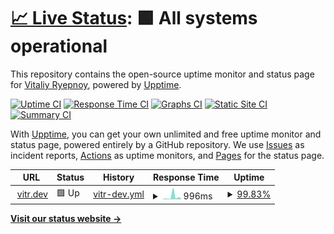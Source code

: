 # [📈 Live Status](https://vitr.github.io/upptime): <!--live status--> **🟩 All systems operational**

This repository contains the open-source uptime monitor and status page for [Vitaliy Ryepnoy](https://vitr.dev/), powered by [Upptime](https://github.com/upptime/upptime).

[![Uptime CI](https://github.com/vitr/upptime/workflows/Uptime%20CI/badge.svg)](https://github.com/vitr/upptime/actions?query=workflow%3A%22Uptime+CI%22)
[![Response Time CI](https://github.com/vitr/upptime/workflows/Response%20Time%20CI/badge.svg)](https://github.com/vitr/upptime/actions?query=workflow%3A%22Response+Time+CI%22)
[![Graphs CI](https://github.com/vitr/upptime/workflows/Graphs%20CI/badge.svg)](https://github.com/vitr/upptime/actions?query=workflow%3A%22Graphs+CI%22)
[![Static Site CI](https://github.com/vitr/upptime/workflows/Static%20Site%20CI/badge.svg)](https://github.com/vitr/upptime/actions?query=workflow%3A%22Static+Site+CI%22)
[![Summary CI](https://github.com/vitr/upptime/workflows/Summary%20CI/badge.svg)](https://github.com/vitr/upptime/actions?query=workflow%3A%22Summary+CI%22)

With [Upptime](https://upptime.js.org), you can get your own unlimited and free uptime monitor and status page, powered entirely by a GitHub repository. We use [Issues](https://github.com/vitr/upptime/issues) as incident reports, [Actions](https://github.com/vitr/upptime/actions) as uptime monitors, and [Pages](https://vitr.github.io/upptime) for the status page.

<!--start: status pages-->
<!-- This summary is generated by Upptime (https://github.com/upptime/upptime) -->
<!-- Do not edit this manually, your changes will be overwritten -->
<!-- prettier-ignore -->
| URL | Status | History | Response Time | Uptime |
| --- | ------ | ------- | ------------- | ------ |
| <img alt="" src="https://icons.duckduckgo.com/ip3/vitr.dev.ico" height="13"> [vitr.dev](https://vitr.dev/) | 🟩 Up | [vitr-dev.yml](https://github.com/vitr/upptime/commits/HEAD/history/vitr-dev.yml) | <details><summary><img alt="Response time graph" src="./graphs/vitr-dev/response-time-week.png" height="20"> 996ms</summary><br><a href="https://vitr.github.io/upptime/history/vitr-dev"><img alt="Response time 570" src="https://img.shields.io/endpoint?url=https%3A%2F%2Fraw.githubusercontent.com%2Fvitr%2Fupptime%2FHEAD%2Fapi%2Fvitr-dev%2Fresponse-time.json"></a><br><a href="https://vitr.github.io/upptime/history/vitr-dev"><img alt="24-hour response time 378" src="https://img.shields.io/endpoint?url=https%3A%2F%2Fraw.githubusercontent.com%2Fvitr%2Fupptime%2FHEAD%2Fapi%2Fvitr-dev%2Fresponse-time-day.json"></a><br><a href="https://vitr.github.io/upptime/history/vitr-dev"><img alt="7-day response time 996" src="https://img.shields.io/endpoint?url=https%3A%2F%2Fraw.githubusercontent.com%2Fvitr%2Fupptime%2FHEAD%2Fapi%2Fvitr-dev%2Fresponse-time-week.json"></a><br><a href="https://vitr.github.io/upptime/history/vitr-dev"><img alt="30-day response time 570" src="https://img.shields.io/endpoint?url=https%3A%2F%2Fraw.githubusercontent.com%2Fvitr%2Fupptime%2FHEAD%2Fapi%2Fvitr-dev%2Fresponse-time-month.json"></a><br><a href="https://vitr.github.io/upptime/history/vitr-dev"><img alt="1-year response time 570" src="https://img.shields.io/endpoint?url=https%3A%2F%2Fraw.githubusercontent.com%2Fvitr%2Fupptime%2FHEAD%2Fapi%2Fvitr-dev%2Fresponse-time-year.json"></a></details> | <details><summary><a href="https://vitr.github.io/upptime/history/vitr-dev">99.83%</a></summary><a href="https://vitr.github.io/upptime/history/vitr-dev"><img alt="All-time uptime 99.93%" src="https://img.shields.io/endpoint?url=https%3A%2F%2Fraw.githubusercontent.com%2Fvitr%2Fupptime%2FHEAD%2Fapi%2Fvitr-dev%2Fuptime.json"></a><br><a href="https://vitr.github.io/upptime/history/vitr-dev"><img alt="24-hour uptime 98.79%" src="https://img.shields.io/endpoint?url=https%3A%2F%2Fraw.githubusercontent.com%2Fvitr%2Fupptime%2FHEAD%2Fapi%2Fvitr-dev%2Fuptime-day.json"></a><br><a href="https://vitr.github.io/upptime/history/vitr-dev"><img alt="7-day uptime 99.83%" src="https://img.shields.io/endpoint?url=https%3A%2F%2Fraw.githubusercontent.com%2Fvitr%2Fupptime%2FHEAD%2Fapi%2Fvitr-dev%2Fuptime-week.json"></a><br><a href="https://vitr.github.io/upptime/history/vitr-dev"><img alt="30-day uptime 99.93%" src="https://img.shields.io/endpoint?url=https%3A%2F%2Fraw.githubusercontent.com%2Fvitr%2Fupptime%2FHEAD%2Fapi%2Fvitr-dev%2Fuptime-month.json"></a><br><a href="https://vitr.github.io/upptime/history/vitr-dev"><img alt="1-year uptime 99.93%" src="https://img.shields.io/endpoint?url=https%3A%2F%2Fraw.githubusercontent.com%2Fvitr%2Fupptime%2FHEAD%2Fapi%2Fvitr-dev%2Fuptime-year.json"></a></details>

<!--end: status pages-->

[**Visit our status website →**](https://vitr.github.io/upptime)
